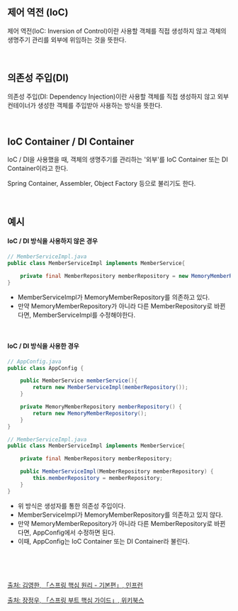 <br />

## 제어 역전 (IoC)

제어 역전(IoC: Inversion of Control)이란 사용할 객체를 직접 생성하지 않고 객체의 생명주기 관리를 외부에 위임하는 것을 뜻한다.

<br />

## 의존성 주입(DI)

의존성 주입(DI: Dependency Injection)이란 사용할 객체를 직접 생성하지 않고 외부 컨테이너가 생성한 객체를 주입받아 사용하는 방식을 뜻한다.

<br />

## IoC Container / DI Container

IoC / DI을 사용했을 때, 객체의 생명주기를 관리하는 '외부'를 IoC Container 또는 DI Container이라고 한다.

Spring Container, Assembler, Object Factory 등으로 불리기도 한다.

<br />

## 예시

#### IoC / DI 방식을 사용하지 않은 경우

```java
// MemberServiceImpl.java
public class MemberServiceImpl implements MemberService{

    private final MemberRepository memberRepository = new MemoryMemberRepository();
}
```

- MemberServiceImpl가 MemoryMemberRepository를 의존하고 있다.
- 만약 MemoryMemberRepository가 아니라 다른 MemberRepository로 바뀐다면, MemberServiceImpl를 수정해야한다.

<br />

#### IoC / DI 방식을 사용한 경우

```java
// AppConfig.java
public class AppConfig {

    public MemberService memberService(){
        return new MemberServiceImpl(memberRepository());
    }

    private MemoryMemberRepository memberRepository() {
        return new MemoryMemberRepository();
    }
}
```

```java
// MemberServiceImpl.java
public class MemberServiceImpl implements MemberService{

    private final MemberRepository memberRepository;

    public MemberServiceImpl(MemberRepository memberRepository) {
        this.memberRepository = memberRepository;
    }
}
```

- 위 방식은 생성자를 통한 의존성 주입이다.
- MemberServiceImpl가 MemoryMemberRepository를 의존하고 있지 않다.
- 만약 MemoryMemberRepository가 아니라 다른 MemberRepository로 바뀐다면, AppConfig에서 수정하면 된다.
- 이때, AppConfig는 IoC Container 또는 DI Container라 불린다.

<br />
<br />
<br />

[출처: 김영한, 「스프링 핵심 원리 - 기본편」, 인프런](https://www.inflearn.com/course/%EC%8A%A4%ED%94%84%EB%A7%81-%ED%95%B5%EC%8B%AC-%EC%9B%90%EB%A6%AC-%EA%B8%B0%EB%B3%B8%ED%8E%B8)

[출처: 장정우, 「스프링 부트 핵심 가이드」, 위키북스](https://wikibook.co.kr/springboot/)

<br />
